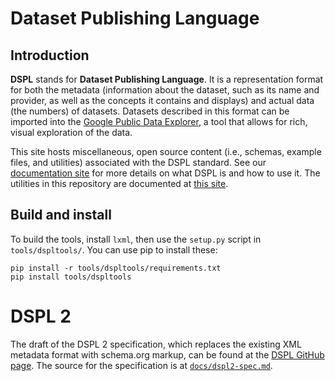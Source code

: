 # Dataset Publishing Language

## Introduction
**DSPL** stands for **Dataset Publishing Language**. It is a representation
format for both the metadata (information about the dataset, such as its name
and provider, as well as the concepts it contains and displays) and actual data
(the numbers) of datasets. Datasets described in this format can be imported
into the [Google Public Data Explorer](https://www.google.com/publicdata), a
tool that allows for rich, visual exploration of the data.

This site hosts miscellaneous, open source content (i.e., schemas, example
files, and utilities) associated with the DSPL standard. See our [documentation
site](https://developers.google.com/public-data) for more details on what DSPL
is and how to use it.  The utilities in this repository are documented at [this
site](https://developers.google.com/public-data/docs/dspltools).

## Build and install
To build the tools, install `lxml`, then use the `setup.py` script in
`tools/dspltools/`.  You can use pip to install these:
```
pip install -r tools/dspltools/requirements.txt
pip install tools/dspltools
```

# DSPL 2
The draft of the DSPL 2 specification, which replaces the existing XML metadata
format with schema.org markup, can be found at the [DSPL GitHub
page](https://google.github.io/dspl).  The source for the specification is at
[`docs/dspl2-spec.md`](https://github.com/google/dspl/blob/master/docs/dspl2-spec.md).
